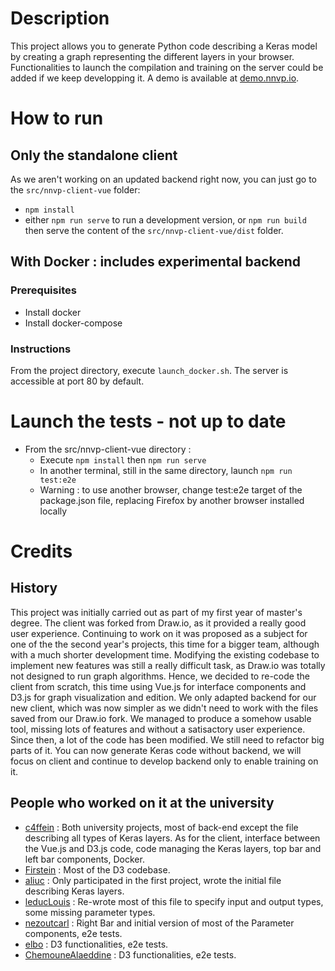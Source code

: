 # Description
This project allows you to generate Python code describing a Keras model by creating a graph representing the different layers in your browser.
Functionalities to launch the compilation and training on the server could be added if we keep developping it.
A demo is available at [demo.nnvp.io](https://demo.nnvp.io).

# How to run
## Only the standalone client
As we aren't working on an updated backend right now, you can just go to the `src/nnvp-client-vue` folder:
 - `npm install`
 - either `npm run serve` to run a development version, or `npm run build` then serve the content of the `src/nnvp-client-vue/dist` folder.

## With Docker : includes experimental backend
### Prerequisites
- Install docker
- Install docker-compose

### Instructions
From the project directory, execute `launch_docker.sh`. The server is accessible at port 80 by default.

# Launch the tests - not up to date
- From the src/nnvp-client-vue directory :
  - Execute `npm install` then `npm run serve`
  - In another terminal, still in the same directory, launch `npm run test:e2e`
  - Warning : to use another browser, change test:e2e target of the package.json file, replacing Firefox by another browser installed locally

# Credits
## History
This project was initially carried out as part of my first year of master's degree. The client was forked from Draw.io, as it provided a really good user experience.
Continuing to work on it was proposed as a subject for one of the the second year's projects, this time for a bigger team, although with a much shorter development time.
Modifying the existing codebase to implement new features was still a really difficult task, as Draw.io was totally not designed to run graph algorithms.
Hence, we decided to re-code the client from scratch, this time using Vue.js for interface components and D3.js for graph visualization and edition.
We only adapted backend for our new client, which was now simpler as we didn't need to work with the files saved from our Draw.io fork.
We managed to produce a somehow usable tool, missing lots of features and without a satisactory user experience.
Since then, a lot of the code has been modified. We still need to refactor big parts of it. You can now generate Keras code without backend, we will focus on client and continue to develop backend only to enable training on it.

## People who worked on it at the university
- [c4ffein](https://github.com/c4ffein) : Both university projects, most of back-end except the file describing all types of Keras layers. As for the client, interface between the Vue.js and D3.js code, code managing the Keras layers, top bar and left bar components, Docker.
- [Firstein](https://github.com/Firstein) : Most of the D3 codebase.
- [aliuc](https://github.com/aliuc) : Only participated in the first project, wrote the initial file describing Keras layers.
- [leducLouis](https://github.com/leducLouis) : Re-wrote most of this file to specify input and output types, some missing parameter types.
- [nezoutcarl](https://github.com/nezoutcarl) : Right Bar and initial version of most of the Parameter components, e2e tests.
- [elbo](https://github.com/elbo) : D3 functionalities, e2e tests.
- [ChemouneAlaeddine](https://github.com/ChemouneAlaeddine) : D3 functionalities, e2e tests.
